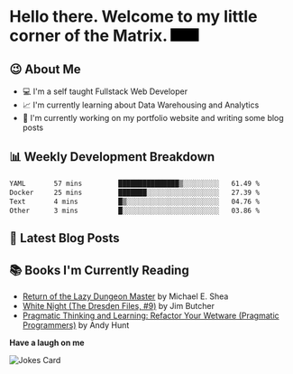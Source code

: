 # Hello there. Welcome to my little corner of the Matrix. <img src="./images/matrix.gif" width="50px">

## :wink: About Me
- :computer: I'm a self taught Fullstack Web Developer
- :chart_with_upwards_trend: I'm currently learning about Data Warehousing and Analytics
- :bookmark_tabs: I'm currently working on my portfolio website and writing some blog posts

## :bar_chart: Weekly Development Breakdown
<!--START_SECTION:waka-->

```text
YAML       57 mins         ███████████████▒░░░░░░░░░   61.49 %
Docker     25 mins         ███████░░░░░░░░░░░░░░░░░░   27.39 %
Text       4 mins          █▒░░░░░░░░░░░░░░░░░░░░░░░   04.76 %
Other      3 mins          █░░░░░░░░░░░░░░░░░░░░░░░░   03.86 %
```

<!--END_SECTION:waka-->

## :memo: Latest Blog Posts
<!-- BLOG-POST-LIST:START -->
<!-- BLOG-POST-LIST:END -->

## :books: Books I'm Currently Reading
<!-- GOODREADS-LIST:START -->
- [Return of the Lazy Dungeon Master](https://www.goodreads.com/review/show/4968073597?utm_medium=api&utm_source=rss) by Michael E. Shea
- [White Night (The Dresden Files, #9)](https://www.goodreads.com/review/show/5063538556?utm_medium=api&utm_source=rss) by Jim Butcher
- [Pragmatic Thinking and Learning: Refactor Your Wetware (Pragmatic Programmers)](https://www.goodreads.com/review/show/4445756231?utm_medium=api&utm_source=rss) by Andy Hunt
<!-- GOODREADS-LIST:END -->

**Have a laugh on me**

<img src="https://readme-jokes.vercel.app/api" alt="Jokes Card" />
